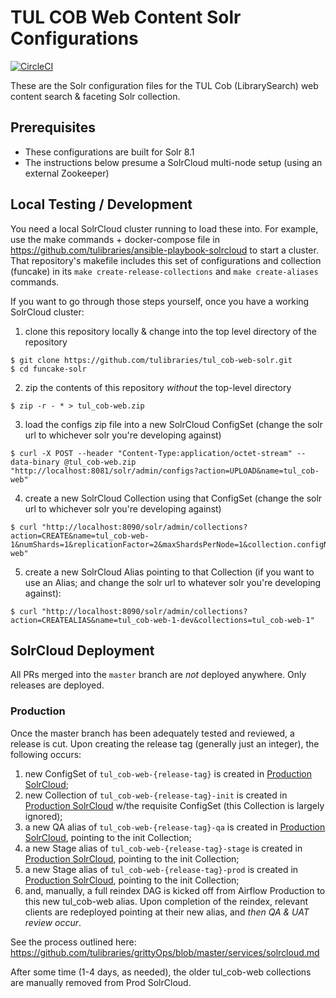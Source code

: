 # TUL COB Web Content Solr Configurations
[![CircleCI](https://circleci.com/gh/tulibraries/tul_cob-web-solr.svg?style=svg)](https://circleci.com/gh/tulibraries/tul_cob-web-solr)

These are the Solr configuration files for the TUL Cob (LibrarySearch) web content search & faceting Solr collection.

## Prerequisites

- These configurations are built for Solr 8.1
- The instructions below presume a SolrCloud multi-node setup (using an external Zookeeper)

## Local Testing / Development

You need a local SolrCloud cluster running to load these into. For example, use the make commands + docker-compose file in https://github.com/tulibraries/ansible-playbook-solrcloud to start a cluster. That repository's makefile includes this set of configurations and collection (funcake) in its `make create-release-collections` and `make create-aliases` commands.

If you want to go through those steps yourself, once you have a working SolrCloud cluster:

1. clone this repository locally & change into the top level directory of the repository

```
$ git clone https://github.com/tulibraries/tul_cob-web-solr.git
$ cd funcake-solr
```

2. zip the contents of this repository *without* the top-level directory

```
$ zip -r - * > tul_cob-web.zip
```

3. load the configs zip file into a new SolrCloud ConfigSet (change the solr url to whichever solr you're developing against)

```
$ curl -X POST --header "Content-Type:application/octet-stream" --data-binary @tul_cob-web.zip "http://localhost:8081/solr/admin/configs?action=UPLOAD&name=tul_cob-web"
```

4. create a new SolrCloud Collection using that ConfigSet (change the solr url to whichever solr you're developing against)

```
$ curl "http://localhost:8090/solr/admin/collections?action=CREATE&name=tul_cob-web-1&numShards=1&replicationFactor=2&maxShardsPerNode=1&collection.configName=tul_cob-web"
```

5. create a new SolrCloud Alias pointing to that Collection (if you want to use an Alias; and change the solr url to whatever solr you're developing against):

```
$ curl "http://localhost:8090/solr/admin/collections?action=CREATEALIAS&name=tul_cob-web-1-dev&collections=tul_cob-web-1"
```

## SolrCloud Deployment

All PRs merged into the `master` branch are _not_ deployed anywhere. Only releases are deployed.

### Production

Once the master branch has been adequately tested and reviewed, a release is cut. Upon creating the release tag (generally just an integer), the following occurs:
1. new ConfigSet of `tul_cob-web-{release-tag}` is created in [Production SolrCloud](https://solrcloud.tul-infra.page);
2. new Collection of `tul_cob-web-{release-tag}-init` is created in [Production SolrCloud](https://solrcloud.tul-infra.page) w/the requisite ConfigSet (this Collection is largely ignored);
3. a new QA alias of `tul_cob-web-{release-tag}-qa` is created in [Production SolrCloud](https://solrcloud.tul-infra.page), pointing to the init Collection;
3. a new Stage alias of `tul_cob-web-{release-tag}-stage` is created in [Production SolrCloud](https://solrcloud.tul-infra.page), pointing to the init Collection;
3. a new Stage alias of `tul_cob-web-{release-tag}-prod` is created in [Production SolrCloud](https://solrcloud.tul-infra.page), pointing to the init Collection;
4. and, manually, a full reindex DAG is kicked off from Airflow Production to this new tul_cob-web alias. Upon completion of the reindex, relevant clients are redeployed pointing at their new alias, and *then QA & UAT review occur*.

See the process outlined here: https://github.com/tulibraries/grittyOps/blob/master/services/solrcloud.md

After some time (1-4 days, as needed), the older tul_cob-web collections are manually removed from Prod SolrCloud.
